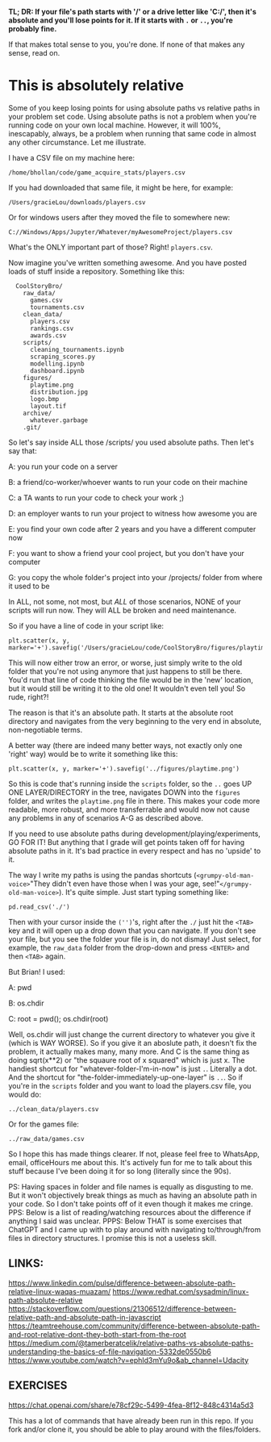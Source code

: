 **TL; DR: If your file's path starts with '/' or a drive letter like 'C:/', then it's absolute and you'll lose points for it. If it starts with `.` or `..`, you're probably fine.**

If that makes total sense to you, you're done. If none of that makes any sense, read on.

# This is absolutely relative


Some of you keep losing points for using absolute paths vs relative paths in your problem set code. Using absolute paths is not a problem when you're running code on your own local machine. However, it will 100%, inescapably, always, be a problem when running that same code in almost any other circumstance. Let me illustrate.

I have a CSV file on my machine here:
```
/home/bhollan/code/game_acquire_stats/players.csv
```

If you had downloaded that same file, it might be here, for example:
```
/Users/gracieLou/downloads/players.csv
```

Or for windows users after they moved the file to somewhere new:
```
C://Windows/Apps/Jupyter/Whatever/myAwesomeProject/players.csv
```

What's the ONLY important part of those? Right! `players.csv`.

Now imagine you've written something awesome. And you have posted loads of stuff inside a repository. Something like this:
```
  CoolStoryBro/
    raw_data/
      games.csv
      tournaments.csv
    clean_data/
      players.csv
      rankings.csv
      awards.csv
    scripts/
      cleaning_tournaments.ipynb
      scraping_scores.py
      modelling.ipynb
      dashboard.ipynb
    figures/
      playtime.png
      distribution.jpg
      logo.bmp
      layout.tif
    archive/
      whatever.garbage
    .git/
```


So let's say inside ALL those /scripts/ you used absolute paths. Then let's say that:

A: you run your code on a server

B: a friend/co-worker/whoever wants to run your code on their machine

C: a TA wants to run your code to check your work ;)

D: an employer wants to run your project to witness how awesome you are

E: you find your own code after 2 years and you have a different computer now

F: you want to show a friend your cool project, but you don't have your computer

G: you copy the whole folder's project into your /projects/ folder from where it used to be

In ALL, not some, not most, but _ALL_ of those scenarios, NONE of your scripts will run now. They will ALL be broken and need maintenance.

So if you have a line of code in your script like:
```
plt.scatter(x, y, marker='+').savefig('/Users/gracieLou/code/CoolStoryBro/figures/playtime.png')
```

This will now either trow an error, or worse, just simply write to the old folder that you're not using anymore that just happens to still be there. You'd run that line of code thinking the file would be in the 'new' location, but it would still be writing it to the old one! It wouldn't even tell you! So rude, right?!

The reason is that it's an absolute path. It starts at the absolute root directory and navigates from the very beginning to the very end in absolute, non-negotiable terms.

A better way (there are indeed many better ways, not exactly only one 'right' way) would be to write it something like this:
```
plt.scatter(x, y, marker='+').savefig('../figures/playtime.png')
```

So this is code that's running inside the `scripts` folder, so the `..` goes UP ONE LAYER/DIRECTORY in the tree, navigates DOWN into the `figures` folder, and writes the `playtime.png` file in there. This makes your code more readable, more robust, and more transferrable and would now not cause any problems in any of scenarios A-G as described above.

If you need to use absolute paths during development/playing/experiments, GO FOR IT! But anything that I grade will get points taken off for having absolute paths in it. It's bad practice in every respect and has no 'upside' to it.

The way I write my paths is using the pandas shortcuts (`<grumpy-old-man-voice>`"They didn't even have those when I was your age, see!"`</grumpy-old-man-voice>`).  It's quite simple. Just start typing something like:
```
pd.read_csv('./')
```
Then with your cursor inside the `('')`'s, right after the `./` just hit the `<TAB>` key and it will open up a drop down that you can navigate. If you don't see your file, but you see the folder your file is in, do not dismay! Just select, for example, the `raw_data` folder from the drop-down and press `<ENTER>` and then `<TAB>` again.


But Brian! I used:

A: pwd

B: os.chdir

C: root = pwd();  os.chdir(root)

Well, os.chdir will just change the current directory to whatever you give it (which is WAY WORSE). So if you give it an aboslute path, it doesn't fix the problem, it actually makes many, many more. And C is the same thing as doing sqrt(x**2) or "the squaure root of x squared" which is just x. The handiest shortcut for "whatever-folder-I'm-in-now" is just `.`.  Literally a dot. And the shortcut for "the-folder-immediately-up-one-layer" is `..`. So if you're in the `scripts` folder and you want to load the players.csv file, you would do:
```
../clean_data/players.csv
```

Or for the games file:

```
../raw_data/games.csv
```

So I hope this has made things clearer. If not, please feel free to WhatsApp, email, officeHours me about this. It's actively fun for me to talk about this stuff because I've been doing it for so long (literally since the 90s).

PS:
Having spaces in folder and file names is equally as disgusting to me. But it won't objectively break things as much as having an absolute path in your code. So I don't take points off of it even though it makes me cringe.
PPS:
Below is a list of reading/watching resources about the difference if anything I said was unclear. 
PPPS:
Below THAT is some exercises that ChatGPT and I came up with to play around with navigating to/through/from files in directory structures. I promise this is not a useless skill.



LINKS:
------------------
https://www.linkedin.com/pulse/difference-between-absolute-path-relative-linux-waqas-muazam/
https://www.redhat.com/sysadmin/linux-path-absolute-relative
https://stackoverflow.com/questions/21306512/difference-between-relative-path-and-absolute-path-in-javascript
https://teamtreehouse.com/community/difference-between-absolute-path-and-root-relative-dont-they-both-start-from-the-root
https://medium.com/@tamerberatcelik/relative-paths-vs-absolute-paths-understanding-the-basics-of-file-navigation-5332de0550b6
https://www.youtube.com/watch?v=ephId3mYu9o&ab_channel=Udacity


EXERCISES
------------------
https://chat.openai.com/share/e78cf29c-5499-4fea-8f12-848c4314a5d3

This has a lot of commands that have already been run in this repo.
If you fork and/or clone it, you should be able to play around with the files/folders.
